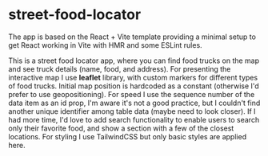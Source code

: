 # street-food-locator

The app is based on the React + Vite template providing a minimal setup to get React working in Vite with HMR and some ESLint rules.

This is a street food locator app, where you can find food trucks on the map and see truck details (name, food, and address).
For presenting the interactive map I use **leaflet** library, with custom markers for different types of food trucks. Initial map position is hardcoded as a constant (otherwise I'd prefer to use geopositioning).
For speed I use the sequence number of the data item as an id prop, I'm aware it's not a good practice, but I couldn't find another unique identifier among table data (maybe need to look closer).
If I had more time, I'd love to add search functionality to enable users to search only their favorite food, and show a section with a few of the closest locations.
For styling I use TailwindCSS but only basic styles are applied here.
